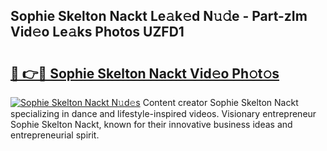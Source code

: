 ## Sophie Skelton Nackt Le𝚊k𝚎d N𝚞𝚍e - Part-zIm Vid𝚎o Le𝚊ks Photos UZFD1

# <h2><a href="http://fb7cuo6.evod.top/?m=Sophie+Skelton+Nackt">🔗 👉🔴 Sophie Skelton Nackt Vid𝚎o Ph𝚘t𝚘s</a></h2>

[![Sophie Skelton Nackt N𝚞d𝚎s](https://i.imgur.com/8V9OHl7.gif)](http://fb7cuo6.evod.top/?m=Sophie+Skelton+Nackt)
Content creator Sophie Skelton Nackt specializing in dance and lifestyle-inspired videos. Visionary entrepreneur Sophie Skelton Nackt, known for their innovative business ideas and entrepreneurial spirit. 
